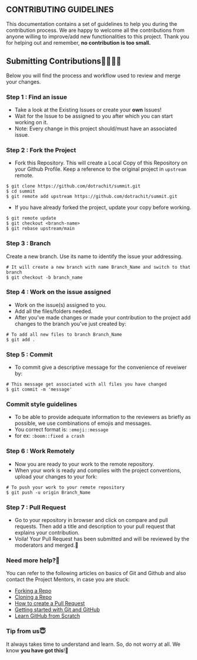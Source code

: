 ## CONTRIBUTING GUIDELINES

This documentation contains a set of guidelines to help you during the contribution process. 
We are happy to welcome all the contributions from anyone willing to improve/add new functionalities to this project. Thank you for helping out and remember, **no contribution is too small.**

## Submitting Contributions👩‍💻👨‍💻
Below you will find the process and workflow used to review and merge your changes.

### Step 1 : Find an issue
- Take a look at the Existing Issues or create your **own** Issues!
- Wait for the Issue to be assigned to you after which you can start working on it.
- Note: Every change in this project should/must have an associated issue.

### Step 2 : Fork the Project
- Fork this Repository. This will create a Local Copy of this Repository on your Github Profile. Keep a reference to the original project in `upstream` remote.
```
$ git clone https://github.com/dotrachit/summit.git
$ cd summit
$ git remote add upstream https://github.com/dotrachit/summit.git
```

- If you have already forked the project, update your copy before working.
```
$ git remote update
$ git checkout <branch-name>
$ git rebase upstream/main
```

### Step 3 : Branch
Create a new branch. Use its name to identify the issue your addressing.
```
# It will create a new branch with name Branch_Name and switch to that branch 
$ git checkout -b branch_name
```
### Step 4 : Work on the issue assigned
- Work on the issue(s) assigned to you. 
- Add all the files/folders needed.
- After you've made changes or made your contribution to the project add changes to the branch you've just created by:
```
# To add all new files to branch Branch_Name
$ git add .
```

### Step 5 : Commit
- To commit give a descriptive message for the convenience of reveiwer by:
```
# This message get associated with all files you have changed
$ git commit -m 'message'
```

### Commit style guidelines

- To be able to provide adequate information to the reviewers as briefly as possible, we use combinations of emojis and messages.
- You correct format is: `:emoji::message`
- for ex: `:boom::fixed a crash`

### Step 6 : Work Remotely
- Now you are ready to your work to the remote repository.
- When your work is ready and complies with the project conventions, upload your changes to your fork:

```
# To push your work to your remote repository
$ git push -u origin Branch_Name
```

### Step 7 : Pull Request
- Go to your repository in browser and click on compare and pull requests. Then add a title and description to your pull request that explains your contribution.
- Voila! Your Pull Request has been submitted and will be reviewed by the moderators and merged.🥳

### Need more help?🤔
You can refer to the following articles on basics of Git and Github and also contact the Project Mentors, in case you are stuck:
- [Forking a Repo](https://help.github.com/en/github/getting-started-with-github/fork-a-repo)
- [Cloning a Repo](https://help.github.com/en/desktop/contributing-to-projects/creating-an-issue-or-pull-request)
- [How to create a Pull Request](https://opensource.com/article/19/7/create-pull-request-github)
- [Getting started with Git and GitHub](https://towardsdatascience.com/getting-started-with-git-and-github-6fcd0f2d4ac6)
- [Learn GitHub from Scratch](https://lab.github.com/githubtraining/introduction-to-github)


### Tip from us😇
It always takes time to understand and learn. So, do not worry at all. We know **you have got this**!💪
